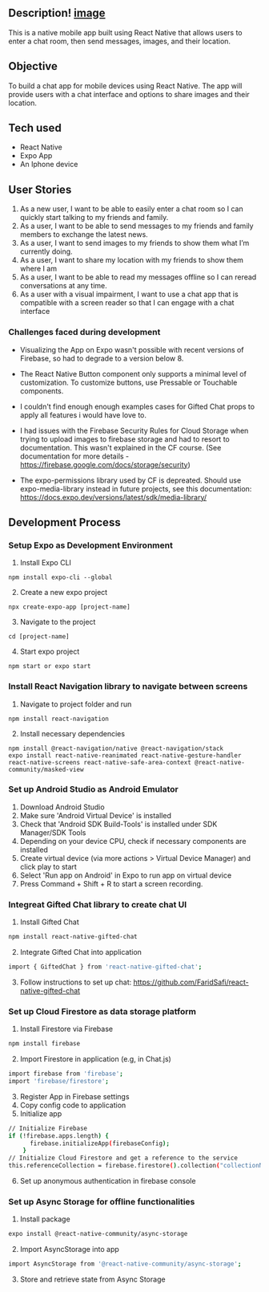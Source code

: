 ## Description! [image](https://user-images.githubusercontent.com/68301968/207066868-3faac202-cc7a-4c24-b167-dba248cdb285.jpeg)



This is a native mobile app built using React Native that allows users to enter a chat room, then send messages, images, and their location.

## Objective

To build a chat app for mobile devices using React Native. The app will provide users with a chat interface and options to share images and their
location.

## Tech used  
- React Native
- Expo App
- An Iphone device

## User Stories

1. As a new user, I want to be able to easily enter a chat room so I can quickly start talking to my
friends and family.
2. As a user, I want to be able to send messages to my friends and family members to exchange
the latest news.
3. As a user, I want to send images to my friends to show them what I’m currently doing.
4. As a user, I want to share my location with my friends to show them where I am
5. As a user, I want to be able to read my messages offline so I can reread conversations at any
time.
6. As a user with a visual impairment, I want to use a chat app that is compatible with a screen
reader so that I can engage with a chat interface

### Challenges faced during development
* Visualizing the App on Expo wasn't possible with recent versions of Firebase, so had to degrade to a version below 8.

* The React Native Button component only supports a minimal level of customization. To customize buttons, use Pressable or Touchable components.

* I couldn't find enough enough examples cases for Gifted Chat props to apply all features i would have love to.

* I had issues with the Firebase Security Rules for Cloud Storage when trying to upload images to firebase storage and had to resort to documentation. This wasn't explained in the CF course. (See documentation for more details - https://firebase.google.com/docs/storage/security)

* The expo-permissions library used by CF is depreated. Should use expo-media-library instead in future projects, see this documentation: https://docs.expo.dev/versions/latest/sdk/media-library/

## Development Process

### Setup Expo as Development Environment

1. Install Expo CLI

```
npm install expo-cli --global
```

2. Create a new expo project

```
npx create-expo-app [project-name]
```

3. Navigate to the project

```
cd [project-name]
```

4. Start expo project

```
npm start or expo start
```

### Install React Navigation library to navigate between screens

1. Navigate to project folder and run

```
npm install react-navigation
```

2. Install necessary dependencies

```
npm install @react-navigation/native @react-navigation/stack
expo install react-native-reanimated react-native-gesture-handler react-native-screens react-native-safe-area-context @react-native-community/masked-view
```

### Set up Android Studio as Android Emulator
1. Download Android Studio
2. Make sure 'Android Virtual Device' is installed
3. Check that 'Android SDK Build-Tools' is installed under SDK Manager/SDK Tools
4. Depending on your device CPU, check if necessary components are installed
5. Create virtual device (via more actions > Virtual Device Manager) and click play to start
6. Select 'Run app on Android' in Expo to run app on virtual device
7. Press Command + Shift + R to start a screen recording.

### Integreat Gifted Chat library to create chat UI
1. Install Gifted Chat
```bash
npm install react-native-gifted-chat
```

2. Integrate Gifted Chat into application
```bash
import { GiftedChat } from 'react-native-gifted-chat';
```
3. Follow instructions to set up chat: https://github.com/FaridSafi/react-native-gifted-chat 
### Set up Cloud Firestore as data storage platform
1. Install Firestore via Firebase
```bash
npm install firebase
```
2. Import Firestore in application (e.g, in Chat.js)
```bash
import firebase from 'firebase';
import 'firebase/firestore';
```
3. Register App in Firebase settings
4. Copy config code to application
5. Initialize app
```bash
// Initialize Firebase
if (!firebase.apps.length) {
      firebase.initializeApp(firebaseConfig);
    }
// Initialize Cloud Firestore and get a reference to the service
this.referenceCollection = firebase.firestore().collection("collectionName");
```
6. Set up anonymous authentication in firebase console
### Set up Async Storage for offline functionalities
1. Install package
```bash
expo install @react-native-community/async-storage
```
2. Import AsyncStorage into app
```bash
import AsyncStorage from '@react-native-community/async-storage';
```
3. Store and retrieve state from Async Storage
